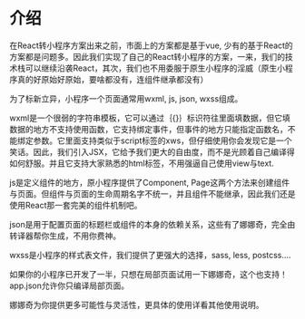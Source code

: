 # 介绍

在React转小程序方案出来之前，市面上的方案都是基于vue, 少有的基于React的方案都是问题多。因此我们实现了自己的React转小程序的方案，一来，我们的技术栈可以继续沿袭React，其次，我们也不用委服于原生小程序的淫威（原生小程序真的好原始好原始，要啥都没有，连组件继承都没有）

为了标新立异，小程序一个页面通常用wxml, js, json, wxss组成。

wxml是一个很弱的字符串模板，它可以通过｛{}｝标识符往里面填数据，但它填数据的地方不支持使用函数，它支持绑定事件，但事件的地方只能指定函数名，不能绑定参数。它里面支持类似于script标签的xws，但仔细使用你会发现它是一个笑话。因此，我们引入JSX，它给予我们更大的自由度，而不是光顾着自己编译得如何舒服。并且它支持大家熟悉的html标签，不用强逼自己使用view与text.

js是定义组件的地方，原小程序提供了Component, Page这两个方法来创建组件与页面。但组件与页面的生命周期名字不统一，并且组件不能继承，因此我们还是使用React那一套完美的组件机制吧。

json是用于配置页面的标题栏或组件的本身的依赖关系，这些有了娜娜奇，完全由转译器帮你生成，不用你费神。

wxss是小程序的样式表文件，我们提供了更强大的选择，sass, less, postcss....

如果你的小程序已开发了一半，只想在局部页面试用一下娜娜奇，这个也支持！app.json允许你只编译局部页面。

娜娜奇为你提供更多可能性与灵活性，更具体的使用详看其他使用说明。